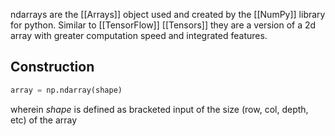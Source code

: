 ndarrays are the [[Arrays]] object used and created by the [[NumPy]] library for python. Similar to [[TensorFlow]] [[Tensors]] they are a version of a 2d array with greater computation speed and integrated features. 

## Construction
```python
array = np.ndarray(shape)
```
wherein *shape* is defined as bracketed input of the size (row, col, depth, etc) of the array